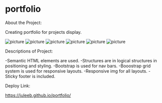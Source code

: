 # portfolio
About the Project:

Creating portfolio for projects display.

![picture](indexsm.png)
![picture](indexlg.png)
![picture](portfoliosm.png)
![picture](portfoliolg.png)
![picture](contactsm.png)
![picture](contactlg.png)

Descriptions of Project:

-Semantic HTML elements are used.
-Structures are in logical structures in positioning and styling.
-Bootstrap is used for nav bars.
-Booostrap grid system is used for responsive layouts.
-Responsive img for all layouts.
-Sticky footer is included. 

Deploy Link:

 https://juleeb.github.io/portfolio/

